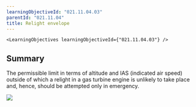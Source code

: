 ```yaml
---
learningObjectiveId: "021.11.04.03"
parentId: "021.11.04"
title: Relight envelope
---
```


```tsx eval
<LearningObjectives learningObjectiveId={"021.11.04.03"} />
```

## Summary

The permissible limit in terms of altitude and IAS (indicated air speed) outside
of which a relight in a gas turbine engine is unlikely to take place and, hence,
should be attempted only in emergency.

<img src="images/021.11.04.03-01.png" />
